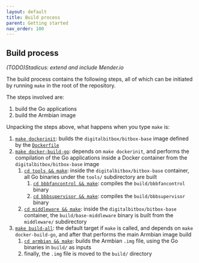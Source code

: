 ```yaml
---
layout: default
title: Build process
parent: Getting started
nav_order: 100
---
```

## Build process

*(TODO)Stadicus: extend and include Mender.io*

The build process contains the following steps, all of which can be initiated by running `make` in the root of the repository.

The steps involved are:

1. build the Go applications
2. build the Armbian image

Unpacking the steps above, what happens when you type `make` is:

1. [`make dockerinit`](https://github.com/digitalbitbox/bitbox-base/blob/master/Makefile#L28): builds the `digitalbitbox/bitbox-base` image defined by the [`Dockerfile`](https://github.com/digitalbitbox/bitbox-base/blob/master/Dockerfile)
1. [`make docker-build-go`](https://github.com/digitalbitbox/bitbox-base/blob/master/Makefile#L31): depends on `make dockerinit`, and performs the compilation of the Go applications inside a Docker container from the `digitalbitbox/bitbox-base` image
    1. [`cd tools && make`](https://github.com/digitalbitbox/bitbox-base/blob/master/tools/Makefile#L38): inside the `digitalbitbox/bitbox-base` container, all Go binaries under the `tools/`  subdirectory are built
        1. [`cd bbbfancontrol && make`](https://github.com/digitalbitbox/bitbox-base/blob/master/tools/bbbfancontrol/Makefile): compiles the `build/bbbfancontrol` binary
        1. [`cd bbbsupervisor && make`](https://github.com/digitalbitbox/bitbox-base/blob/master/tools/supervisor/Makefile): compiles the `build/bbbsupervisor` binary
    1. [`cd middleware && make`](https://github.com/digitalbitbox/bitbox-base/blob/master/middleware/Makefile#L39): inside the `digitalbitbox/bitbox-base` container, the `build/base-middleware` binary is built from the `middleware/` subdirectory
1. [`make build-all`](https://github.com/digitalbitbox/bitbox-base/blob/master/Makefile#L20): the default target if `make` is called, and depends on `make docker-build-go`, and after that performs the main Armbian image build
    1. [`cd armbian && make`](https://github.com/digitalbitbox/bitbox-base/blob/master/armbian/Makefile): builds the Armbian `.img` file, using the Go binaries in `build/` as inputs
    1. finally, the `.img` file is moved to the `build/` directory
